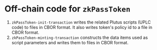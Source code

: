 # Off-chain code for `zkPassToken`

1. `zkPassToken-init-transaction` writes the related Plutus scripts (UPLC code) to files in CBOR format. It also writes token's policy id to a file in CBOR format.
2. `zkPassToken-minting-transaction` constructs the data items used as script parameters and writes them to files in CBOR format.

